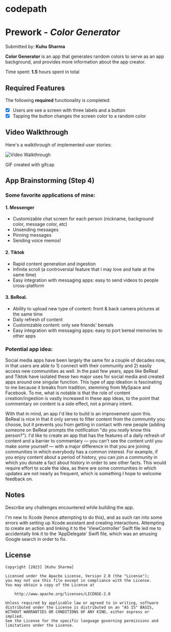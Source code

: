 # codepath
# Prework - *Color Generator*

Submitted by: **Kuhu Sharma**

**Color Generator** is an app that generates random colors to serve as an app background, and provides more information about the app creator. 

Time spent: **1.5** hours spent in total

## Required Features

The following **required** functionality is completed:

- [X] Users are see a screen with three labels and a button
- [X] Tapping the button changes the screen color to a random color
 
## Video Walkthrough

Here's a walkthrough of implemented user stories:

<img src='https://i.imgur.com/ObVFYfE.gif' title='Video Walkthrough' width='' alt='Video Walkthrough' />

GIF created with gifcap


## App Brainstorming (Step 4)
### Some favorite applications of mine: 
#### 1. Messenger 
- Customizable chat screen for each person (nickname, background color, message color, etc)
- Unsending messages 
- Pinning messages 
- Sending voice memos! 

#### 2. Tiktok 
- Rapid content generation and ingestion 
- Infinite scroll (a controversial feature that i may love and hate at the same time)
- Easy integration with messaging apps: easy to send videos to people cross-platform

#### 3. BeReal.  
- Ability to upload new type of content: front & back camera pictures at the same time 
- Daily refresh of content
- Customizable content: only see friends' bereals
- Easy integration with messaging apps: easy to port bereal memories to other apps 

### Potential app idea: 
Social media apps have been largely the same for a couple of decades now, in that users are able to 1) connect with their community and 2) easily access new communities as well. In the past few years, apps like BeReal and Tiktok have isolated these two major uses for social media and created apps around one singular function. This type of app ideation is fascinating to me because it breaks from tradition, stemming from MySpace and Facebook. To me, what is notable is that the role of content creation/ingestion is vastly increased in these app ideas, to the point that commentary on content is a side effect, not a primary intent. 

With that in mind, an app I'd like to build is an improvement upon this. BeReal is nice in that it only serves to filter content from the community you choose, but it prevents you from getting in contact with new people (adding someone on BeReal prompts the notification "do you *really* know this person?"). I'd like to create an app that has the features of a daily refresh of content and a barrier to commentary — you can't see the content until you make some yourself — with a major difference in that you are joining communities in which everybody has a common interest. For example, if you enjoy content about a period of history, you can join a community in which you donate a fact about history in order to see other facts. This would require effort to scale the idea, as there are some communities in which updates are not nearly as frequent, which is something I hope to welcome feedback on. 


## Notes

Describe any challenges encountered while building the app.

I'm new to Xcode (hence attempting to do this), and as such ran into some errors with setting up Xcode assistant and creating interactions. Attempting to create an action and linking it to the 'ViewController' Swift file led me to accidentally link it to the 'AppDelegate' Swift file, which was an amusing Google search in order to fix. 


## License

    Copyright [2023] [Kuhu Sharma]

    Licensed under the Apache License, Version 2.0 (the "License");
    you may not use this file except in compliance with the License.
    You may obtain a copy of the License at

        http://www.apache.org/licenses/LICENSE-2.0

    Unless required by applicable law or agreed to in writing, software
    distributed under the License is distributed on an "AS IS" BASIS,
    WITHOUT WARRANTIES OR CONDITIONS OF ANY KIND, either express or implied.
    See the License for the specific language governing permissions and
    limitations under the License.
